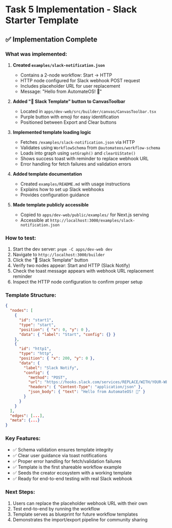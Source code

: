 # Task 5 Implementation - Slack Starter Template

## ✅ Implementation Complete

### What was implemented:

1. **Created `examples/slack-notification.json`**
   - Contains a 2-node workflow: Start → HTTP
   - HTTP node configured for Slack webhook POST request
   - Includes placeholder URL for user replacement
   - Message: "Hello from AutomateOS! 🤖"

2. **Added "📢 Slack Template" button to CanvasToolbar**
   - Located in `apps/dev-web/src/builder/canvas/CanvasToolbar.tsx`
   - Purple button with emoji for easy identification
   - Positioned between Export and Clear buttons

3. **Implemented template loading logic**
   - Fetches `/examples/slack-notification.json` via HTTP
   - Validates using `WorkflowSchema` from `@automateos/workflow-schema`
   - Loads into graph using `setGraph()` and `clearUiState()`
   - Shows success toast with reminder to replace webhook URL
   - Error handling for fetch failures and validation errors

4. **Added template documentation**
   - Created `examples/README.md` with usage instructions
   - Explains how to set up Slack webhooks
   - Provides configuration guidance

5. **Made template publicly accessible**
   - Copied to `apps/dev-web/public/examples/` for Next.js serving
   - Accessible at `http://localhost:3000/examples/slack-notification.json`

### How to test:

1. Start the dev server: `pnpm -C apps/dev-web dev`
2. Navigate to `http://localhost:3000/builder`
3. Click the "📢 Slack Template" button
4. Verify two nodes appear: Start and HTTP (Slack Notify)
5. Check the toast message appears with webhook URL replacement reminder
6. Inspect the HTTP node configuration to confirm proper setup

### Template Structure:

```json
{
  "nodes": [
    {
      "id": "start1",
      "type": "start",
      "position": { "x": 0, "y": 0 },
      "data": { "label": "Start", "config": {} }
    },
    {
      "id": "http1",
      "type": "http",
      "position": { "x": 200, "y": 0 },
      "data": {
        "label": "Slack Notify",
        "config": {
          "method": "POST",
          "url": "https://hooks.slack.com/services/REPLACE/WITH/YOUR-WEBHOOK-URL",
          "headers": { "Content-Type": "application/json" },
          "json_body": { "text": "Hello from AutomateOS! 🤖" }
        }
      }
    }
  ],
  "edges": [...],
  "meta": {...}
}
```

### Key Features:

- ✅ Schema validation ensures template integrity
- ✅ Clear user guidance via toast notifications
- ✅ Proper error handling for fetch/validation failures
- ✅ Template is the first shareable workflow example
- ✅ Seeds the creator ecosystem with a working template
- ✅ Ready for end-to-end testing with real Slack webhook

### Next Steps:

1. Users can replace the placeholder webhook URL with their own
2. Test end-to-end by running the workflow
3. Template serves as blueprint for future workflow templates
4. Demonstrates the import/export pipeline for community sharing
